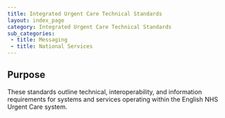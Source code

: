 ```yaml
---
title: Integrated Urgent Care Technical Standards
layout: index_page
category: Integrated Urgent Care Technical Standards
sub_categories:
 - title: Messaging
 - title: National Services
---
```

## Purpose

These standards outline technical, interoperability, and information requirements for systems and services operating within the English NHS Urgent Care system.
